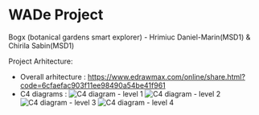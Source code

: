 # WADe Project
 
Bogx (botanical gardens smart explorer) - Hrimiuc Daniel-Marin(MSD1) & Chirila Sabin(MSD1)

Project Arhitecture:
* Overall arhitecture : https://www.edrawmax.com/online/share.html?code=6cfaefac903f11ee98490a54be41f961
* C4 diagrams :
![C4 diagram - level 1](https://github.com/HrimiucDaniel/WADe-Project/assets/79639186/ab2daf59-b80b-4524-aaab-d6f871c06494)
![C4 diagram - level 2](https://github.com/HrimiucDaniel/WADe-Project/assets/79639186/13ee8fb9-5c3c-4d0e-91d6-64296c752e88)
![C4 diagram - level 3](https://github.com/HrimiucDaniel/WADe-Project/assets/79639186/3de0d5a6-5e7c-4b37-b510-cc4e80278701)
![C4 diagram - level 4](https://github.com/HrimiucDaniel/WADe-Project/assets/79639186/35e5e55d-acda-4a0c-9f26-bb221d0fb56e)



